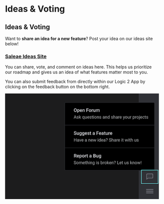 # Ideas & Voting

## Ideas & Voting

Want to **share an idea for a new feature**? Post your idea on our ideas site below! 

### [Saleae Ideas Site](https://ideas.saleae.com/)

You can share, vote, and comment on ideas here. This helps us prioritize our roadmap and gives us an idea of what features matter most to you.

You can also submit feedback from directly within our Logic 2 App by clicking on the feedback button on the bottom right.

![Feedback button from within the Logic 2 App](.gitbook/assets/screen-shot-2020-11-10-at-12.23.08-pm.png)






